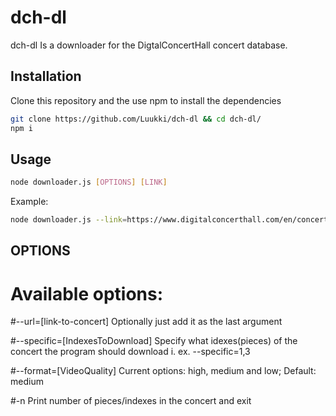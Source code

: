 # dch-dl

dch-dl Is a downloader for the DigtalConcertHall concert database.

## Installation

Clone this repository and the use npm to install the dependencies

```bash
git clone https://github.com/Luukki/dch-dl && cd dch-dl/
npm i
```

## Usage

```bash
node downloader.js [OPTIONS] [LINK]
```

Example:
```bash
node downloader.js --link=https://www.digitalconcerthall.com/en/concert/52518 --pieces=14
```

## OPTIONS

# Available options:

#--url=[link-to-concert] 
Optionally just add it as the last argument

#--specific=[IndexesToDownload]
Specify what idexes(pieces) of the concert the program should download i. ex. --specific=1,3

#--format=[VideoQuality]
Current options: high, medium and low; Default: medium

#-n
Print number of pieces/indexes in the concert and exit
